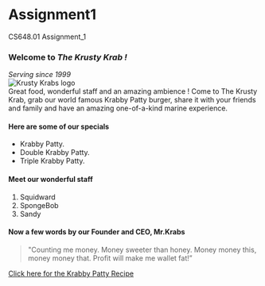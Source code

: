 # Assignment1
 CS648.01 Assignment_1     
### **Welcome to _The Krusty Krab !_**  
_Serving since 1999_  
 ![Krusty Krabs logo](https://i.pinimg.com/originals/af/2a/cb/af2acbb1e2e40b25cd1f494bf6b9cd99.jpg)  
 Great food, wonderful staff and an amazing ambience ! Come to The Krusty Krab, grab our world famous Krabby Patty burger, share it with your friends and family and have an amazing one-of-a-kind marine experience.  
#### Here are some of our specials    
* Krabby Patty.
* Double Krabby Patty.
* Triple Krabby Patty.  
#### Meet our wonderful staff    
1. Squidward  
2. SpongeBob
3. Sandy  
#### Now a few words by our Founder and CEO, Mr.Krabs  
>"Counting me money. Money sweeter than honey. Money money this, money money that. Profit will make me wallet fat!”   

[Click here for the Krabby Patty Recipe](https://kkytbsncd.org/wp-content/uploads/2017/02/qv4vo2.jpg)
